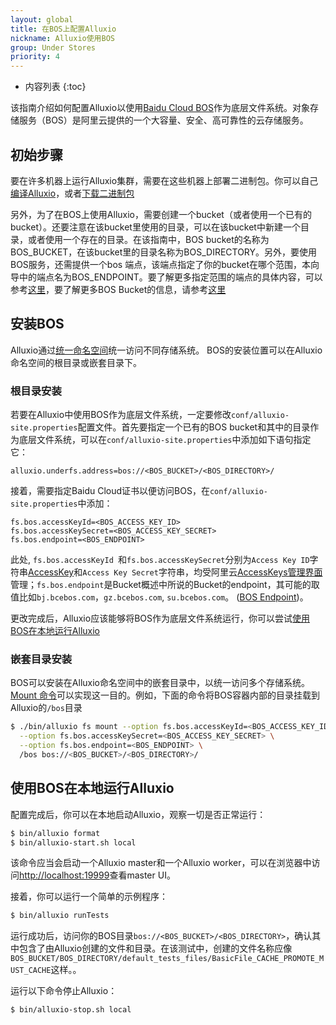 ```yaml
---
layout: global
title: 在BOS上配置Alluxio
nickname: Alluxio使用BOS
group: Under Stores
priority: 4
---
```


* 内容列表
{:toc}

该指南介绍如何配置Alluxio以使用[Baidu Cloud BOS](https://cloud.baidu.com/product/bos.html)作为底层文件系统。对象存储服务（BOS）是阿里云提供的一个大容量、安全、高可靠性的云存储服务。

## 初始步骤

要在许多机器上运行Alluxio集群，需要在这些机器上部署二进制包。你可以自己[编译Alluxio](Building-Alluxio-From-Source.html)，或者[下载二进制包](Running-Alluxio-Locally.html)

另外，为了在BOS上使用Alluxio，需要创建一个bucket（或者使用一个已有的bucket）。还要注意在该bucket里使用的目录，可以在该bucket中新建一个目录，或者使用一个存在的目录。在该指南中，BOS bucket的名称为BOS_BUCKET，在该bucket里的目录名称为BOS_DIRECTORY。另外，要使用BOS服务，还需提供一个bos 端点，该端点指定了你的bucket在哪个范围，本向导中的端点名为BOS_ENDPOINT。要了解更多指定范围的端点的具体内容，可以参考[这里](https://cloud.baidu.com/doc/Reference/Regions.html)，要了解更多BOS Bucket的信息，请参考[这里](https://cloud.baidu.com/doc/BOS/GettingStarted-new.html)

## 安装BOS

Alluxio通过[统一命名空间](Unified-and-Transparent-Namespace.html)统一访问不同存储系统。 BOS的安装位置可以在Alluxio命名空间的根目录或嵌套目录下。

### 根目录安装

若要在Alluxio中使用BOS作为底层文件系统，一定要修改`conf/alluxio-site.properties`配置文件。首先要指定一个已有的BOS bucket和其中的目录作为底层文件系统，可以在`conf/alluxio-site.properties`中添加如下语句指定它：

```
alluxio.underfs.address=bos://<BOS_BUCKET>/<BOS_DIRECTORY>/
```

接着，需要指定Baidu Cloud证书以便访问BOS，在`conf/alluxio-site.properties`中添加：

```
fs.bos.accessKeyId=<BOS_ACCESS_KEY_ID>
fs.bos.accessKeySecret=<BOS_ACCESS_KEY_SECRET>
fs.bos.endpoint=<BOS_ENDPOINT>
```

此处, `fs.bos.accessKeyId `和`fs.bos.accessKeySecret`分别为`Access Key ID`字符串[AccessKey](https://cloud.baidu.com/doc/Reference/GetAKSK.html)和`Access Key Secret`字符串，均受阿里云[AccessKeys管理界面](https://console.bce.baidu.com/iam/#/iam/baseinfo)管理；`fs.bos.endpoint`是Bucket概述中所说的Bucket的endpoint，其可能的取值比如`bj.bcebos.com`，`gz.bcebos.com`, `su.bcebos.com`。
([BOS Endpoint](https://cloud.baidu.com/doc/BOS/GettingStarted-new.html))。

更改完成后，Alluxio应该能够将BOS作为底层文件系统运行，你可以尝试[使用BOS在本地运行Alluxio](#running-alluxio-locally-with-s3)

### 嵌套目录安装

BOS可以安装在Alluxio命名空间中的嵌套目录中，以统一访问多个存储系统。 
[Mount 命令](Command-Line-Interface.html#mount)可以实现这一目的。例如，下面的命令将BOS容器内部的目录挂载到Alluxio的`/bos`目录

```bash 
$ ./bin/alluxio fs mount --option fs.bos.accessKeyId=<BOS_ACCESS_KEY_ID> \
  --option fs.bos.accessKeySecret=<BOS_ACCESS_KEY_SECRET> \
  --option fs.bos.endpoint=<BOS_ENDPOINT> \
  /bos bos://<BOS_BUCKET>/<BOS_DIRECTORY>/
```

## 使用BOS在本地运行Alluxio

配置完成后，你可以在本地启动Alluxio，观察一切是否正常运行：

```bash
$ bin/alluxio format
$ bin/alluxio-start.sh local
```

该命令应当会启动一个Alluxio master和一个Alluxio worker，可以在浏览器中访问[http://localhost:19999](http://localhost:19999)查看master UI。

接着，你可以运行一个简单的示例程序：

```bash
$ bin/alluxio runTests
```

运行成功后，访问你的BOS目录`bos://<BOS_BUCKET>/<BOS_DIRECTORY>`，确认其中包含了由Alluxio创建的文件和目录。在该测试中，创建的文件名称应像`BOS_BUCKET/BOS_DIRECTORY/default_tests_files/BasicFile_CACHE_PROMOTE_MUST_CACHE`这样。。

运行以下命令停止Alluxio：

```bash
$ bin/alluxio-stop.sh local
```

